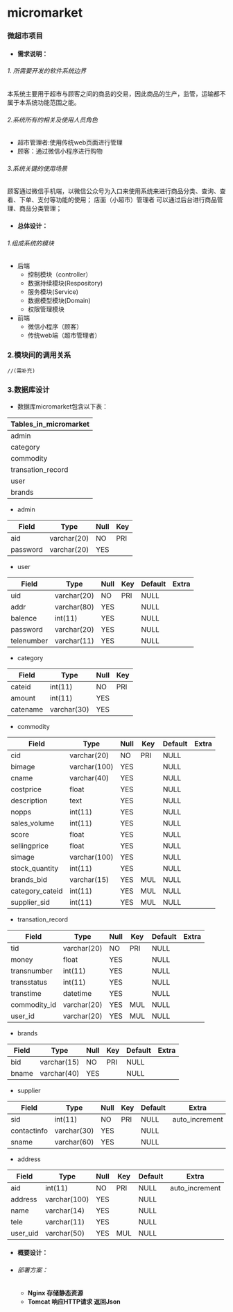 # micromarket
### 微超市项目
* #### 需求说明：
###### 1.  所需要开发的软件系统边界
本系统主要用于超市与顾客之间的商品的交易，因此商品的生产，监管，运输都不属于本系统功能范围之能。
###### 2.系统所有的相关及使用人员角色
*  超市管理者:使用传统web页面进行管理
* 顾客：通过微信小程序进行购物
###### 3.系统关键的使用场景
 顾客通过微信手机端，以微信公众号为入口来使用系统来进行商品分类、查询、查看、下单、支付等功能的使用；﻿
店面（小超市）管理者 可以通过后台进行商品管理、商品分类管理；
* #### 总体设计：
###### 1.组成系统的模块
  * 后端
       * 控制模块（controller）
       * 数据持续模块(Respository)
       * 服务模块(Service)
      * 数据模型模块(Domain)
      * 权限管理模块
  * 前端
      * 微信小程序（顾客）
      * 传统web端（超市管理者）


### 2.模块间的调用关系
    //(需补充)
### 3.数据库设计

* 数据库micromarket包含以下表：

 Tables_in_micromarket | 
---|
| admin                 |
| category              |
| commodity             |
| transation_record     |
| user                  |
|brands                |

* admin

Field  |Type | Null | Key | 
---|---|---|---
| aid      | varchar(20) | NO   | PRI | 
| password | varchar(20) | YES  | | 

* user

Field  |Type | Null | Key |Default | Extra |
---|---|---|---|---|--- 
| uid        | varchar(20) | NO   | PRI | NULL    |       |
| addr       | varchar(80) | YES  |     | NULL    |       |
| balence    | int(11)     | YES  |     | NULL    |       |
| password   | varchar(20) | YES  |     | NULL    |       |
| telenumber | varchar(11) | YES  |     | NULL    |       |

* category

Field  |Type | Null | Key | 
---|---|---|---
| cateid   | int(11)     | NO   | PRI | 
| amount   | int(11)     | YES  |     | 
| catename | varchar(30) | YES  ||

* commodity

Field  |Type | Null | Key |Default | Extra |
---|---|---|---|---|---
| cid             | varchar(20)  | NO   | PRI | NULL    |       |
| bimage          | varchar(100) | YES  |     | NULL    |       |
| cname           | varchar(40)  | YES  |     | NULL    |       |
| costprice       | float        | YES  |     | NULL    |       |
| description     | text         | YES  |     | NULL    |       |
| nopps           | int(11)      | YES  |     | NULL    |       |
| sales_volume    | int(11)      | YES  |     | NULL    |       |
| score           | float        | YES  |     | NULL    |       |
| sellingprice    | float        | YES  |     | NULL    |       |
| simage          | varchar(100) | YES  |     | NULL    |       |
| stock_quantity  | int(11)      | YES  |     | NULL    |       |
| brands_bid      | varchar(15)  | YES  | MUL | NULL    |       |
| category_cateid | int(11)      | YES  | MUL | NULL    |       |
| supplier_sid    | int(11)      | YES  | MUL | NULL    |       |




* transation_record

Field  |Type | Null | Key |Default | Extra |
---|---|---|---|---|--- 
| tid          | varchar(20) | NO   | PRI | NULL    |       |
| money        | float       | YES  |     | NULL    |       |
| transnumber  | int(11)     | YES  |     | NULL    |       |
| transstatus  | int(11)     | YES  |     | NULL    |       |
| transtime    | datetime    | YES  |     | NULL    |       |
| commodity_id | varchar(20) | YES  | MUL | NULL    |       |
| user_id      | varchar(20) | YES  | MUL | NULL    |       |


* brands

Field  |Type | Null | Key |Default | Extra |
---|---|---|---|---|--- 
| bid   | varchar(15) | NO   | PRI | NULL    |       |
| bname | varchar(40) | YES  |     | NULL    |       |

* supplier

Field  |Type | Null | Key |Default | Extra |
---|---|---|---|---|--- 
| sid         | int(11)     | NO   | PRI | NULL    | auto_increment |
| contactinfo | varchar(30) | YES  |     | NULL    |                |
| sname       | varchar(60) | YES  |     | NULL    |                |

* address

Field  |Type | Null | Key |Default | Extra |
---|---|---|---|---|--- 
| aid      | int(11)      | NO   | PRI | NULL    | auto_increment |
| address  | varchar(100) | YES  |     | NULL    |                |
| name     | varchar(14)  | YES  |     | NULL    |                |
| tele     | varchar(11)  | YES  |     | NULL    |                |
| user_uid | varchar(50)  | YES  | MUL | NULL    |                |

* #### 概要设计：
* ###### 部署方案：
  * **Nginx 存储静态资源**
  * **Tomcat 响应HTTP请求 返回Json**
